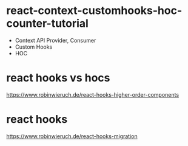 # react-context-customhooks-hoc-counter-tutorial

- Context API Provider, Consumer
- Custom Hooks
- HOC

# react hooks vs hocs
https://www.robinwieruch.de/react-hooks-higher-order-components

# react hooks
https://www.robinwieruch.de/react-hooks-migration
